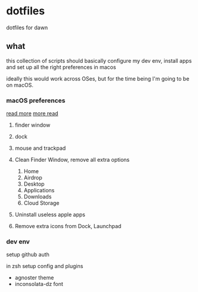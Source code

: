 # dotfiles

dotfiles for dawn

## what

this collection of scripts should basically configure my dev env, install apps and set up all the right preferences in macos

ideally this would work across OSes, but for the time being I'm going to be on macOS.

### macOS preferences

[read more](https://wilsonmar.github.io/dotfiles/)
[more read](https://github.com/mathiasbynens/dotfiles/blob/main/.macos)

1. finder window
2. dock
3. mouse and trackpad

4. Clean Finder Window, remove all extra options
    1. Home
    2. Airdrop
    3. Desktop
    4. Applications
    5. Downloads
    6. Cloud Storage
5. Uninstall useless apple apps
6. Remove extra icons from Dock, Launchpad

### dev env

setup github auth

in zsh setup config and plugins

-   agnoster theme
-   inconsolata-dz font
